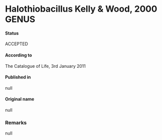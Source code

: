 # Halothiobacillus Kelly & Wood, 2000 GENUS

#### Status
ACCEPTED

#### According to
The Catalogue of Life, 3rd January 2011

#### Published in
null

#### Original name
null

### Remarks
null